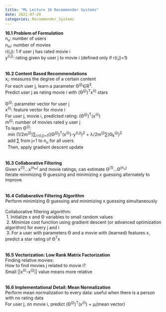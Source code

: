 ```yaml
---
title: "ML Lecture 16 Recommender Systems"
date: 2021-07-29
categories: Recommender_Systems
---
```

**16.1 Problem of Formulation**\
n<sub>u</sub>: number of users\
n<sub>m</sub>: number of movies\
r(i,j): 1 if user j has rated movie i\
y<sup>(i,j)</sup>: rating given by user j to movie i (defined only if r(i,j)=1)\
\
\
**16.2 Content Based Recommendations**\
x<sub>i</sub>: measures the degree of a certain content\
For each user j, learn a parameter Θ<sup>(j)</sup>∈R<sup>3</sup>.\
Predict user j as rating movie i with (Θ<sup>(j)</sup>)<sup>T</sup>x<sup>(i)</sup> stars\
\
Θ<sup>(j)</sup>: parameter vector for user j\
x<sup>(i)</sup>: feature vector for movie i\
For user j, movie i, predicted rating: (Θ<sup>(j)</sup>)<sup>T</sup>(x<sup>(i)</sup>)\
m<sup>(j)</sup>: number of movies rated y user j\
To learn Θ<sup>(j)</sup>:\
&nbsp; min (1/2m<sup>(j)</sup>)∑<sub>i:r(i,j)=1</sub>((Θ<sup>(j)</sup>)<sup>T</sup>(x<sup>(i)</sup>)-y<sup>(i,j)</sup>)<sup>2</sup> + λ/2m<sup>(j)</sup>∑(Θ<sub>k</sub><sup>(j)</sup>)<sup>2</sup>\
&nbsp; add ∑ from j=1 to n<sub>u</sub> for all users\
&nbsp; Then, apply gradient descent update\
\
\
**16.3 Collaborative Filtering**\
Given x<sup>(1)</sup>...x<sup>(n<sub>m</sub>)</sup> and movie ratings, can estimate Θ<sup>(1)</sup>...Θ<sup>(n<sub>u</sub>)</sup>\
Iterate minimizing Θ guessing and minimizing x guessing alternately to improve\
\
\
**16.4 Collaborative Filtering Algorithm**\
Perform minimizing Θ guessing and minimizing x guessing simultaneously\
\
Collaborative filtering algorithm:\
&nbsp;1. Initialize x and Θ variables to small random values\
&nbsp;2. Minimize cost function using gradient descent (or advanced optimization algorithm) for every j and i\
&nbsp;3. For a user with parameters Θ and a movie with (learned) features x, predict a star rating of Θ<sup>T</sup>x\
\
\
**16.5 Vectorization: Low Rank Matrix Factorization**\
Finding relative movies:\
How to find movies j related to movie i?\
Small ||x<sup>(i)</sup>-x<sup>(j)</sup>|| value means more relative\
\
\
**16.6 Implementational Detail: Mean Normalization**\
Perform mean normalization to every data: useful when there is a person with no rating data\
For user j, on movie i, predict (Θ<sup>(j)</sup>)<sup>T</sup>(x<sup>(i)</sup>) + μ<sub>i</sub>(mean vector)
